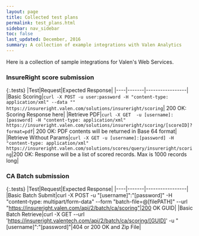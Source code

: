 ```yaml
---
layout: page
title: Collected test plans
permalink: test_plans.html
sidebar: nav_sidebar
toc: false
last_updated: December, 2016
summary: A collection of example integrations with Valen Analytics
---
```


Here is a collection of sample integrations for Valen's Web Services. 

### InsureRight score submission

{:.tests}
|Test|Request|Expected Response|
|----|-------|-----------------|
|Basic Scoring|`curl -X POST -u user:password -H "content-type: application/xml" --data "" https://insureright.valen.com/solutions/insureright/scoring`| 200 OK: Scoring Response here|
|Retrieve PDF|`curl -X GET  -u [username]:[password] -H "content-type: application/xml" https://insureright.valen.com/solutions/insureright/scoring/[scoreID]?format=pdf`| 200 OK: PDF contents will be returned in Base 64 format|
|Retrieve Without Params|`curl -X GET -u [username]:[password] -H "content-type: application/xml" https://insureright.valen.com/solutions/scores/query/insureright/scoring`|200 OK: Response will be a list of scored records. Max is 1000 records long|


### CA Batch submission

{:.tests}
|Test|Request|Expected Response|
|----|-------|-----------------|
|Basic Batch Submit|curl -X POST -u "[username]":"[password]" -H "content-type: multipart/form-data" --form "batch-file=@[filePATH]" --url "https://insureright.valen.com/api/2/batch/ca/scoring"|200 OK GUID|
|Basic Batch Retrieve|curl -X GET --url 'https://insureright.valentech.com/api/2/batch/ca/scoring/[GUID]' -u "[username]":"[password]"|404 or 200 OK and Zip File|

